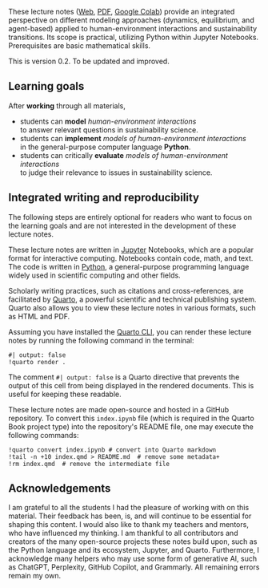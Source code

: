 These lecture notes ([Web](https://wbarfuss.github.io/csm-of-hei/), [PDF](https://wbarfuss.github.io/csm-of-hei/Complex-Systems-Modeling-of-Human-Environment-Interactions.pdf), [Google Colab](https://colab.research.google.com/github/wbarfuss/csm-of-hei/blob/main/01.01-Introduction.ipynb)) provide an integrated perspective on different modeling approaches (dynamics, equilibrium, and agent-based) applied to human-environment interactions and sustainability transitions. Its scope is practical, utilizing Python within Jupyter Notebooks. Prerequisites are basic mathematical skills.

This is version 0.2. To be updated and improved.

## Learning goals

After **working** through all materials, 

* students can **model** *human-environment interactions* <br>to answer relevant questions in sustainability science.
* students can **implement** *models of human-environment interactions* <br> in the
general-purpose computer language **Python**.
* students can critically **evaluate** *models of human-environment interactions* <br>to judge their
relevance to issues in sustainability science.

## Integrated writing and reproducibility

The following steps are entirely optional for readers who want to focus on the learning goals and are not interested in the development of these lecture notes.

These lecture notes are written in [Jupyter](https://jupyter.org) Notebooks, which are a popular format for interactive computing. Notebooks contain code, math, and text. The code is written in [Python](https://www.python.org), a general-purpose programming language widely used in scientific computing and other fields.

Scholarly writing practices, such as citations and cross-references, are facilitated by [Quarto](https://quarto.org), a powerful scientific and technical publishing system. Quarto also allows you to view these lecture notes in various formats, such as HTML and PDF. 


Assuming you have installed the [Quarto CLI](https://quarto.org/docs/get-started/), you can render these lecture notes by running the following command in the terminal:

```{python}
#| output: false
!quarto render .
```

The comment `#| output: false` is a Quarto directive that prevents the output of this cell from being displayed in the rendered documents. This is useful for keeping these readable.

These lecture notes are made open-source and hosted in a GitHub repository. To convert this `index.ipynb` file (which is required in the Quarto Book project type) into the repository's README file, one may execute the following commands:

```{python}
!quarto convert index.ipynb # convert into Quarto markdown
!tail -n +10 index.qmd > README.md  # remove some metadata+
!rm index.qmd  # remove the intermediate file
```

<!-- #TODO: write about Python environments -->

## Acknowledgements
I am grateful to all the students I had the pleasure of working with on this material. Their feedback has been, is, and will continue to be essential for shaping this content. I would also like to thank my teachers and mentors, who have influenced my thinking. I am thankful to all contributors and creators of the many open-source projects these notes build upon, such as the Python language and its ecosystem, Jupyter, and Quarto. Furthermore, I acknowledge many helpers who may use some form of generative AI, such as ChatGPT, Perplexity, GitHub Copilot, and Grammarly. All remaining errors remain my own.

